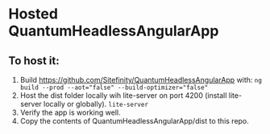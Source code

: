 # Hosted QuantumHeadlessAngularApp

## To host it: 

1. Build https://github.com/Sitefinity/QuantumHeadlessAngularApp with:
    `ng build --prod --aot="false" --build-optimizer="false"`
2. Host the dist folder locally wih lite-server on port 4200 (install lite-server locally or globally).
    `lite-server`
3. Verify the app is working well.
4. Copy the contents of QuantumHeadlessAngularApp/dist to this repo.

